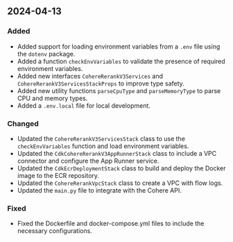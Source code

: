 ## 2024-04-13

### Added
- Added support for loading environment variables from a `.env` file using the `dotenv` package.
- Added a function `checkEnvVariables` to validate the presence of required environment variables.
- Added new interfaces `CohereRerankV3Services` and `CohereRerankV3ServicesStackProps` to improve type safety.
- Added new utility functions `parseCpuType` and `parseMemoryType` to parse CPU and memory types.
- Added a `.env.local` file for local development.

### Changed
- Updated the `CohereRerankV3ServicesStack` class to use the `checkEnvVariables` function and load environment variables.
- Updated the `CdkCohereRerankV3AppRunnerStack` class to include a VPC connector and configure the App Runner service.
- Updated the `CdkEcrDeploymentStack` class to build and deploy the Docker image to the ECR repository.
- Updated the `CohereRerankVpcStack` class to create a VPC with flow logs.
- Updated the `main.py` file to integrate with the Cohere API.

### Fixed
- Fixed the Dockerfile and docker-compose.yml files to include the necessary configurations.
